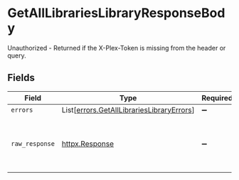 # GetAllLibrariesLibraryResponseBody

Unauthorized - Returned if the X-Plex-Token is missing from the header or query.


## Fields

| Field                                                                                            | Type                                                                                             | Required                                                                                         | Description                                                                                      |
| ------------------------------------------------------------------------------------------------ | ------------------------------------------------------------------------------------------------ | ------------------------------------------------------------------------------------------------ | ------------------------------------------------------------------------------------------------ |
| `errors`                                                                                         | List[[errors.GetAllLibrariesLibraryErrors](../../models/errors/getalllibrarieslibraryerrors.md)] | :heavy_minus_sign:                                                                               | N/A                                                                                              |
| `raw_response`                                                                                   | [httpx.Response](https://www.python-httpx.org/api/#response)                                     | :heavy_minus_sign:                                                                               | Raw HTTP response; suitable for custom response parsing                                          |